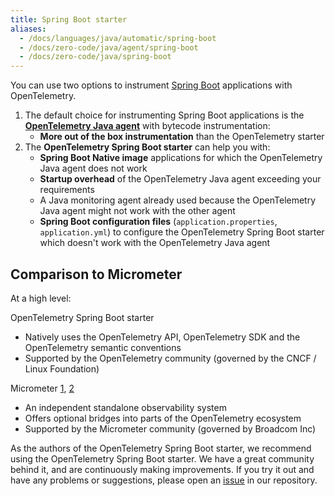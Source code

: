 ```yaml
---
title: Spring Boot starter
aliases:
  - /docs/languages/java/automatic/spring-boot
  - /docs/zero-code/java/agent/spring-boot
  - /docs/zero-code/java/spring-boot
---
```


You can use two options to instrument
[Spring Boot](https://spring.io/projects/spring-boot) applications with
OpenTelemetry.

1. The default choice for instrumenting Spring Boot applications is the
   [**OpenTelemetry Java agent**](../agent) with bytecode instrumentation:
   - **More out of the box instrumentation** than the OpenTelemetry starter
2. The **OpenTelemetry Spring Boot starter** can help you with:
   - **Spring Boot Native image** applications for which the OpenTelemetry Java
     agent does not work
   - **Startup overhead** of the OpenTelemetry Java agent exceeding your
     requirements
   - A Java monitoring agent already used because the OpenTelemetry Java agent
     might not work with the other agent
   - **Spring Boot configuration files** (`application.properties`,
     `application.yml`) to configure the OpenTelemetry Spring Boot starter which
     doesn't work with the OpenTelemetry Java agent

## Comparison to Micrometer

At a high level:

OpenTelemetry Spring Boot starter

- Natively uses the OpenTelemetry API, OpenTelemetry SDK and the OpenTelemetry
  semantic conventions
- Supported by the OpenTelemetry community (governed by the CNCF / Linux
  Foundation)

Micrometer [1], [2]

- An independent standalone observability system
- Offers optional bridges into parts of the OpenTelemetry ecosystem
- Supported by the Micrometer community (governed by Broadcom Inc)

As the authors of the OpenTelemetry Spring Boot starter, we recommend using the
OpenTelemetry Spring Boot starter. We have a great community behind it, and are
continuously making improvements. If you try it out and have any problems or
suggestions, please open an
[issue](https://github.com/open-telemetry/opentelemetry-java-instrumentation/issues)
in our repository.

[1]: https://docs.micrometer.io/micrometer/reference/implementations/otlp.html
[2]: https://docs.micrometer.io/tracing/reference/tracers.html
